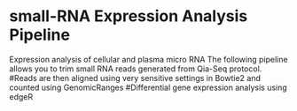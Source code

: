 # small-RNA Expression Analysis Pipeline
Expression analysis of cellular and plasma micro RNA
The following pipeline allows you to trim small RNA reads generated from Qia-Seq protocol.
#Reads are then aligned using very sensitive settings in Bowtie2 and counted using GenomicRanges
#Differential gene expression analysis using edgeR

